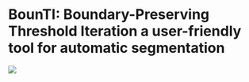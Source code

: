 # BounTI: Boundary-Preserving Threshold Iteration a user-friendly tool for automatic segmentation
![](https://github.com/Didziokas/BounTI/blob/main/Lizard%20rotate%20resize.gif)
